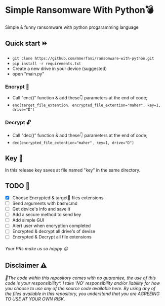 # Simple Ransomware With Python💣
Simple &amp; funny ransomware with python progaramming language

## Quick start ⏩
- `git clone https://github.com/mmerfani/ransomware-with-python.git`
- `pip install -r requirements.txt`
- Create a new drive in your device (suggested)
- open "main.py"

### Encrypt 🔐
- Call "enc()" function & add these👇 parameters at the end of code; 
- `enc(target_file_extention, encrypted_file_extention="maher", key=1, drive="D")`

### Decrypt 🔓
- Call "dec()" function & add these👇 parameters at the end of code; 
- `dec(encrypted_file_extention="maher", key=1, drive="D")`

## Key 🔑
In this release key saves at file named "key" in the same directory.

## TODO 📝
- [x] Choose Encrypted & target🎯 files extensions
- [ ] Send arguments with bash/cmd
- [ ] Get device's info and save it
- [ ] Add a secure method to send key
- [ ] Add simple GUI
- [ ] Alert user when encryption completed 
- [ ] Encrypted & decrypt all drive's of devise
- [ ] Encrypted & Decrypt all file extensions

###### Your PRs make us so happy 😊

## Disclaimer ⚠️
###### 📌The code within this repository comes with no guarantee, the use of this code is your responsibility*. I take 'NO' responsibility and/or liability for how you choose to use any of the source code available here. By using any of the files available in this repository, you understand that you are AGREEING TO USE AT YOUR OWN RISK.
